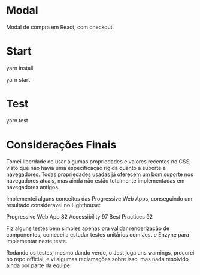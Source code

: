 # Modal
Modal de compra em React, com checkout.

# Start

yarn install

yarn start

# Test

yarn test

# Considerações Finais

Tomei liberdade de usar algumas propriedades e valores recentes no CSS,
visto que não havia uma especificação rígida quanto a suporte a navegadores.
Todas propriedades usadas já oferecem um bom suporte nos navegadores atuais,
mas ainda não estão totalmente implementadas em navegadores antigos.

Implementei alguns conceitos das Progressive Web Apps,
conseguindo um resultado considerável no Lighthouse:

Progressive Web App 82
Accessibility 97
Best Practices 92

Fiz alguns testes bem simples apenas pra validar renderização de componentes,
comecei a estudar testes unitários com Jest e Enzyne para implementar neste teste.

Rodando os testes, mesmo dando verde, o Jest joga uns warnings, procurei no repo official,
e vi algumas reclamações sobre isso, mas nada resolvido ainda por parte da equipe.
